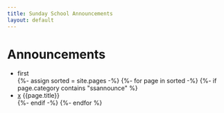 ```yaml
---
title: Sunday School Announcements
layout: default
---
```



# Announcements



<ul class="category-list">
  <li> first</li>
  {%- assign sorted = site.pages  -%}
  {%- for page in sorted -%}
  {%- if page.category contains "ssannounce" %}
  <li><a href="{{page.path | replace: '.html', ''}}">x</a> {{page.title}}</li>
  {%- endif -%}
  {%- endfor %}
</ul>

